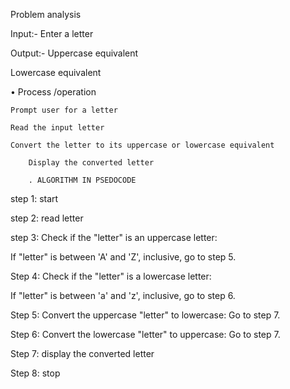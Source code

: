 
Problem analysis

Input:- Enter a letter

Output:- Uppercase equivalent

Lowercase equivalent

• Process /operation

    Prompt user for a letter

    Read the input letter

    Convert the letter to its uppercase or lowercase equivalent

        Display the converted letter

        . ALGORITHM IN PSEDOCODE

step 1: start

step 2: read letter

step 3: Check if the "letter" is an uppercase letter:

If "letter" is between 'A' and 'Z', inclusive, go to step 5.

Step 4: Check if the "letter" is a lowercase letter:

If "letter" is between 'a' and 'z', inclusive, go to step 6.

Step 5: Convert the uppercase "letter" to lowercase: Go to step 7.

Step 6: Convert the lowercase "letter" to uppercase: Go to step 7.

Step 7: display the converted letter

Step 8: stop
